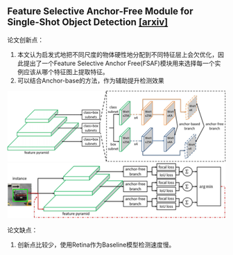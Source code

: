 ## Feature Selective Anchor-Free Module for Single-Shot Object Detection [\[arxiv\]](https://arxiv.org/pdf/1903.00621.pdf)
论文创新点：

1. 本文认为启发式地把不同尺度的物体硬性地分配到不同特征层上会欠优化，因此提出了一个Feature Selective Anchor Free(FSAF)模块用来选择每一个实例应该从哪个特征图上提取特征。
2. 可以结合Anchor-base的方法，作为辅助提升检测效果

![FSAF](FSAF_1.jpg)
![FSAF](FSAF_2.jpg)

论文缺点：

1. 创新点比较少，使用Retina作为Baseline模型检测速度慢。

